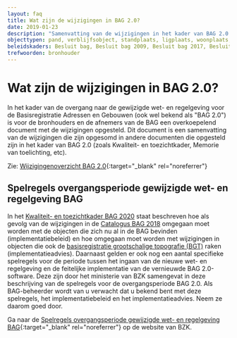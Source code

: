 ```yaml
---
layout: faq
title: Wat zijn de wijzigingen in BAG 2.0?
date: 2019-01-23
description: "Samenvatting van de wijzigingen in het kader van BAG 2.0 en de bijbehorende spelregels"
objecttypen: pand, verblijfsobject, standplaats, ligplaats, woonplaats, openbare ruimte, nummeraanduiding
beleidskaders: Besluit bag, Besluit bag 2009, Besluit bag 2017, Besluit over de inwerkingtreding 2011, Catalogus BAG 2018, Evaluatie Wet bag 2014, Koppelvlakbeschrijving BAG 2018, Kwaliteit- en toezichtkader BAG 2020, Memorie van toelichting 2007, Memorie van toelichting 2008, Memorie van toelichting 2016, Overzicht wet- en regelgeving, Regeling bag, Regeling bag 2009, Regeling bag 2018, Regeling periodieke controle bag 2018, Regeling periodieke controle basisregistratie adressen en gebouwen, Wet bag, Wijzigingswet bag 2008, Wijzigingswet bag 2017
trefwoorden: bronhouder
---
```


# Wat zijn de wijzigingen in BAG 2.0?

In het kader van de overgang naar de gewijzigde wet- en regelgeving voor de Basisregistratie Adressen en Gebouwen (ook wel bekend als "BAG 2.0") is voor de bronhouders en de afnemers van de BAG een overkoepelend document met de wijzigingen opgesteld. Dit document is een samenvatting van de wijzigingen die zijn opgesomd in andere documenten die opgesteld zijn in het kader van BAG 2.0 (zoals Kwaliteit- en toezichtkader, Memorie van toelichting, etc).

Zie: [Wijzigingenoverzicht BAG 2.0](https://www.geobasisregistraties.nl/basisregistraties/documenten/publicatie/2018/06/22/wijzigingendocument-bag2.0){:target="_blank" rel="noreferrer"}

## Spelregels overgangsperiode gewijzigde wet- en regelgeving BAG
In het [Kwaliteit- en toezichtkader BAG 2020]({{-site.baseurl-}}/beleidskaders/kwaliteit-en-toezichtkader-bag-2020) staat beschreven hoe als gevolg van de wijzigingen in de [Catalogus BAG 2018]({{-site.baseurl-}}/beleidskaders/catalogus-bag-2018) omgegaan moet worden met de objecten die zich nu al in de BAG bevinden (implementatiebeleid) en hoe omgegaan moet worden met wijzigingen in objecten die ook de [basisregistratie grootschalige topografie (BGT)]({{-site.baseurl-}}/trefwoorden/bgt) raken (implementatieadvies). Daarnaast gelden er ook nog een aantal specifieke spelregels voor de periode tussen het ingaan van de nieuwe wet- en regelgeving en de feitelijke implementatie van de vernieuwde BAG 2.0-software. Deze zijn door het ministerie van BZK samengevat in deze beschrijving van de spelregels voor de overgangsperiode BAG 2.0. Als BAG-beheerder wordt van u verwacht dat u bekend bent met deze spelregels, het implementatiebeleid en het implementatieadvies. Neem ze daarom goed door.

Ga naar de [Spelregels overgangsperiode gewijzigde wet- en regelgeving BAG](https://www.geobasisregistraties.nl/documenten/publicatie/2019/06/21/spelregelkader-bag-2019){:target="_blank" rel="noreferrer"} op de website van BZK.


